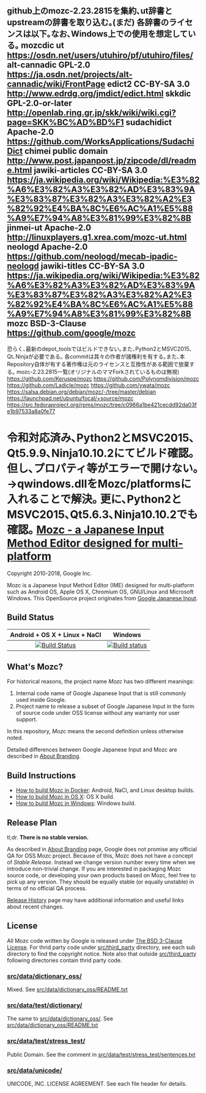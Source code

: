 github上のmozc-2.23.2815を集約､ut辞書とupstreamの辞書を取り込む｡(まだ)
各辞書のライセンスは以下｡なお､Windows上での使用を想定している｡
mozcdic ut https://osdn.net/users/utuhiro/pf/utuhiro/files/
alt-cannadic    GPL-2.0 https://ja.osdn.net/projects/alt-cannadic/wiki/FrontPage
edict2  CC-BY-SA 3.0    http://www.edrdg.org/jmdict/edict.html
skkdic  GPL-2.0-or-later    http://openlab.ring.gr.jp/skk/wiki/wiki.cgi?page=SKK%BC%AD%BD%F1
sudachidict Apache-2.0  https://github.com/WorksApplications/SudachiDict
chimei  public domain  http://www.post.japanpost.jp/zipcode/dl/readme.html
jawiki-articles CC-BY-SA 3.0    https://ja.wikipedia.org/wiki/Wikipedia:%E3%82%A6%E3%82%A3%E3%82%AD%E3%83%9A%E3%83%87%E3%82%A3%E3%82%A2%E3%82%92%E4%BA%8C%E6%AC%A1%E5%88%A9%E7%94%A8%E3%81%99%E3%82%8B
jinmei-ut   Apache-2.0  http://linuxplayers.g1.xrea.com/mozc-ut.html
neologd Apache-2.0  https://github.com/neologd/mecab-ipadic-neologd
jawiki-titles  CC-BY-SA 3.0 https://ja.wikipedia.org/wiki/Wikipedia:%E3%82%A6%E3%82%A3%E3%82%AD%E3%83%9A%E3%83%87%E3%82%A3%E3%82%A2%E3%82%92%E4%BA%8C%E6%AC%A1%E5%88%A9%E7%94%A8%E3%81%99%E3%82%8B
mozc    BSD-3-Clause    https://github.com/google/mozc
---
恐らく､最新のdepot_toolsではビルドできない｡また､Python2とMSVC2015､Qt､Ninjaが必要である｡
各commitは其々の作者が諸権利を有する｡また､本Repository自体が有する著作権は元のライセンスと互換性がある範囲で放棄する｡
mozc-2.23.2815一覧(オリジナルのママForkされているものは無視)
https://github.com/Keruspe/mozc
https://github.com/Polynomdivision/mozc
https://github.com/Ladicle/mozc
https://github.com/ywata/mozc
https://salsa.debian.org/debian/mozc/-/tree/master/debian
https://launchpad.net/ubuntu/focal/+source/mozc
https://src.fedoraproject.org/rpms/mozc/tree/c0966a1be421cecdd92da03fe1b97533a8a0fe77

令和対応済み､Python2とMSVC2015､Qt5.9.9､Ninja10.10.2にてビルド確認｡但し､プロパティ等がエラーで開けない｡
→qwindows.dllをMozc/platformsに入れることで解決｡
更に､Python2とMSVC2015､Qt5.6.3､Ninja10.10.2でも確認｡
[Mozc - a Japanese Input Method Editor designed for multi-platform](https://github.com/google/mozc)
===================================

Copyright 2010-2018, Google Inc.

Mozc is a Japanese Input Method Editor (IME) designed for multi-platform such as
Android OS, Apple OS X, Chromium OS, GNU/Linux and Microsoft Windows.  This
OpenSource project originates from
[Google Japanese Input](http://www.google.com/intl/ja/ime/).

Build Status
------------

|Android + OS X + Linux + NaCl |Windows |
|:----------------------------:|:------:|
[![Build Status](https://travis-ci.org/google/mozc.svg?branch=master)](https://travis-ci.org/google/mozc) |[![Build status](https://ci.appveyor.com/api/projects/status/1rvmtp7f80jv7ehf/branch/master?svg=true)](https://ci.appveyor.com/project/google/mozc/branch/master) |

What's Mozc?
------------
For historical reasons, the project name *Mozc* has two different meanings:

1. Internal code name of Google Japanese Input that is still commonly used
   inside Google.
2. Project name to release a subset of Google Japanese Input in the form of
   source code under OSS license without any warranty nor user support.

In this repository, *Mozc* means the second definition unless otherwise noted.

Detailed differences between Google Japanese Input and Mozc are described in [About Branding](docs/about_branding.md).

Build Instructions
------------------

* [How to build Mozc in Docker](docs/build_mozc_in_docker.md): Android, NaCl, and Linux desktop builds.
* [How to build Mozc in OS X](docs/build_mozc_in_osx.md): OS X build.
* [How to build Mozc in Windows](docs/build_mozc_in_windows.md): Windows build.

Release Plan
------------

tl;dr. **There is no stable version.**

As described in [About Branding](docs/about_branding.md) page, Google does
not promise any official QA for OSS Mozc project.  Because of this,
Mozc does not have a concept of *Stable Release*.  Instead we change version
number every time when we introduce non-trivial change.  If you are
interested in packaging Mozc source code, or developing your own products
based on Mozc, feel free to pick up any version.  They should be equally
stable (or equally unstable) in terms of no official QA process.

[Release History](docs/release_history.md) page may have additional
information and useful links about recent changes.

License
-------

All Mozc code written by Google is released under
[The BSD 3-Clause License](http://opensource.org/licenses/BSD-3-Clause).
For thrid party code under [src/third_party](src/third_party) directory,
see each sub directory to find the copyright notice.  Note also that
outside [src/third_party](src/third_party) following directories contain
thrid party code.

### [src/data/dictionary_oss/](src/data/dictionary_oss)

Mixed.
See [src/data/dictionary_oss/README.txt](src/data/dictionary_oss/README.txt)

### [src/data/test/dictionary/](src/data/test/dictionary)

The same to [src/data/dictionary_oss/](src/data/dictionary_oss).
See [src/data/dictionary_oss/README.txt](src/data/dictionary_oss/README.txt)

### [src/data/test/stress_test/](src/data/test/stress_test)

Public Domain.  See the comment in
[src/data/test/stress_test/sentences.txt](src/data/test/stress_test/sentences.txt)

### [src/data/unicode/](src/data/unicode)

UNICODE, INC. LICENSE AGREEMENT.
See each file header for details.
